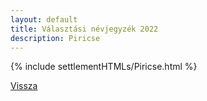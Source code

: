 ```yaml
---
layout: default
title: Választási névjegyzék 2022
description: Piricse
---
```


{% include settlementHTMLs/Piricse.html %}

[Vissza](../)